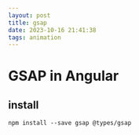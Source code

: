 ```yaml
---
layout: post
title: gsap
date: 2023-10-16 21:41:38
tags: animation
---
```


# GSAP in Angular

## install

```shell
npm install --save gsap @types/gsap
```
